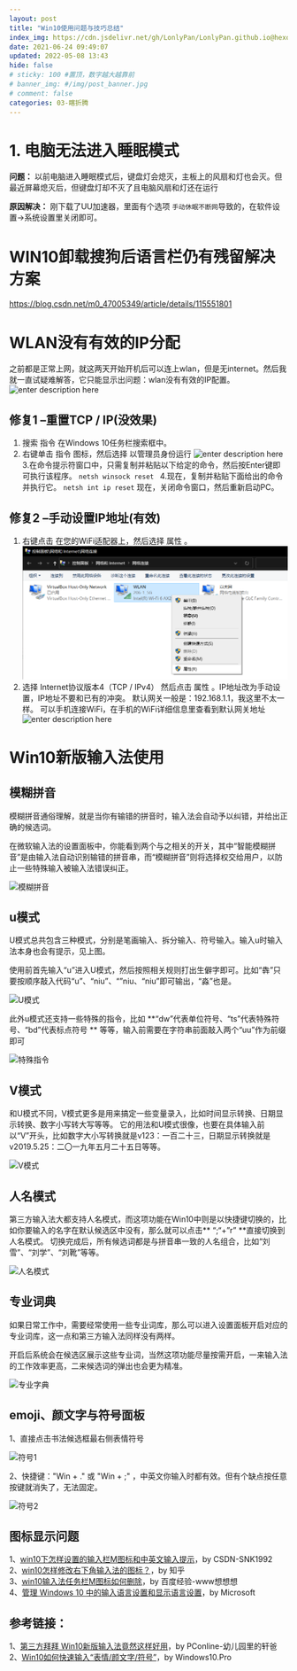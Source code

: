 ```yaml
---
layout: post
title: "Win10使用问题与技巧总结"
index_img: https://cdn.jsdelivr.net/gh/LonlyPan/LonlyPan.github.io@hexo_source/hexo_images/Win10新版输入法使用/featured.png
date: 2021-06-24 09:49:07
updated: 2022-05-08 13:43
hide: false
# sticky: 100 #置顶，数字越大越靠前
# banner_img: #/img/post_banner.jpg
# comment: false
categories: 03-瞎折腾
---
```


# 1. 电脑无法进入睡眠模式
**问题：**
以前电脑进入睡眠模式后，键盘灯会熄灭，主板上的风扇和灯也会灭。但最近屏幕熄灭后，但键盘灯却不灭了且电脑风扇和灯还在运行

**原因解决：**
刚下载了UU加速器，里面有个选项 `手动休眠不断网`导致的，在软件设置->系统设置里关闭即可。

<!--more-->

# WIN10卸载搜狗后语言栏仍有残留解决方案

https://blog.csdn.net/m0_47005349/article/details/115551801

# WLAN没有有效的IP分配

之前都是正常上网，就这两天开始开机后可以连上wlan，但是无internet。然后我就一直试疑难解答，它只能显示出问题：wlan没有有效的IP配置。
![enter description here](https://cdn.jsdelivr.net/gh/LonlyPan/LonlyPan.github.io@hexo_source/hexo_images/Win10使用问题与技巧总结/1653663306710.png)

## 修复1 –重置TCP / IP(没效果)
1. 搜索 指令 在Windows 10任务栏搜索框中。
2. 右键单击 指令 图标，然后选择 以管理员身份运行 
![enter description here](https://cdn.jsdelivr.net/gh/LonlyPan/LonlyPan.github.io@hexo_source/hexo_images/Win10使用问题与技巧总结/1653663404497.png)
3.在命令提示符窗口中，只需复制并粘贴以下给定的命令，然后按Enter键即可执行该程序。
`netsh winsock reset `
4.现在，复制并粘贴下面给出的命令并执行它。
`netsh int ip reset`
现在，关闭命令窗口，然后重新启动PC。
## 修复2 –手动设置IP地址(有效)
1. 右键点击 在您的WiFi适配器上，然后选择 属性 。
![enter description here](./img/Win10使用问题与技巧总结/1653664226423.png)
2. 选择 Internet协议版本4（TCP / IPv4） 然后点击 属性 。IP地址改为手动设置，IP地址不要和已有的冲突。
默认网关一般是：192.168.1.1，我这里不太一样。
可以手机连接WiFi，在手机的WiFi详细信息里查看到默认网关地址
![enter description here](https://cdn.jsdelivr.net/gh/LonlyPan/LonlyPan.github.io@hexo_source/hexo_images/Win10使用问题与技巧总结/1653664287776.png)

# Win10新版输入法使用

## 模糊拼音

模糊拼音通俗理解，就是当你有输错的拼音时，输入法会自动予以纠错，并给出正确的候选词。

在微软输入法的设置面板中，你能看到两个与之相关的开关，其中“智能模糊拼音”是由输入法自动识别输错的拼音串，而“模糊拼音”则将选择权交给用户，以防止一些特殊输入被输入法错误纠正。


![模糊拼音]( https://cdn.jsdelivr.net/gh/LonlyPan/LonlyPan.github.io@hexo_source/hexo_images/Win10新版输入法使用/模糊拼音.png)

## u模式


U模式总共包含三种模式，分别是笔画输入、拆分输入、符号输入。输入u时输入法本身也会有提示，见上图。

使用前首先输入“u”进入U模式，然后按照相关规则打出生僻字即可。比如“犇”只要按顺序敲入代码“u”、“niu”、“”niu、“niu”即可输出，“淼”也是。

![U模式]( https://cdn.jsdelivr.net/gh/LonlyPan/LonlyPan.github.io@hexo_source/hexo_images/Win10新版输入法使用/U模式.png)

此外u模式还支持一些特殊的指令，比如 **“dw”代表单位符号、“ts”代表特殊符号、“bd”代表标点符号 ** 等等，输入前需要在字符串前面敲入两个“uu”作为前缀即可

![特殊指令]( https://cdn.jsdelivr.net/gh/LonlyPan/LonlyPan.github.io@hexo_source/hexo_images/Win10新版输入法使用/特殊指令.png)

## V模式
和U模式不同，V模式更多是用来搞定一些变量录入，比如时间显示转换、日期显示转换、数字小写转大写等等。
它的用法和U模式很像，也要在具体输入前以“V”开头，比如数字大小写转换就是v123：一百二十三，日期显示转换就是v2019.5.25：二〇一九年五月二十五日等等。

![V模式]( https://cdn.jsdelivr.net/gh/LonlyPan/LonlyPan.github.io@hexo_source/hexo_images/Win10新版输入法使用/V模式.png)

## 人名模式

第三方输入法大都支持人名模式，而这项功能在Win10中则是以快捷键切换的，比如你要输入的名字在默认候选区中没有，那么就可以点击** “;“+”r”  **直接切换到人名模式。
切换完成后，所有候选词都是与拼音串一致的人名组合，比如“刘雪”、“刘学”、“刘靴”等等。

![人名模式]( https://cdn.jsdelivr.net/gh/LonlyPan/LonlyPan.github.io@hexo_source/hexo_images/Win10新版输入法使用/人名模式.png)

## 专业词典

如果日常工作中，需要经常使用一些专业词库，那么可以进入设置面板开启对应的专业词库，这一点和第三方输入法同样没有两样。

开启后系统会在候选区展示这些专业词，当然这项功能尽量按需开启，一来输入法的工作效率更高，二来候选词的弹出也会更为精准。

![专业字典]( https://cdn.jsdelivr.net/gh/LonlyPan/LonlyPan.github.io@hexo_source/hexo_images/Win10新版输入法使用/专业字典.png)

## emoji、颜文字与符号面板

1、直接点击书法候选框最右侧表情符号

![符号1]( https://cdn.jsdelivr.net/gh/LonlyPan/LonlyPan.github.io@hexo_source/hexo_images/Win10新版输入法使用/符号1.png)

2、快捷键："Win + ." 或 "Win + ;" ，中英文你输入时都有效。但有个缺点按任意按键就消失了，无法固定。

![符号2]( https://cdn.jsdelivr.net/gh/LonlyPan/LonlyPan.github.io@hexo_source/hexo_images/Win10新版输入法使用/符号2.png)

## 图标显示问题
1、[win10下怎样设置的输入栏M图标和中英文输入提示](https://blog.csdn.net/SNK1992/article/details/79482003)，by CSDN-SNK1992   
2、[win10怎样修改右下角输入法的图标？](https://www.zhihu.com/question/37393684)，by 知乎  
3、[win10输入法任务栏M图标如何删除](https://jingyan.baidu.com/article/e9fb46e1228ca47521f766e0.html)，by 百度经验-www想想想  
4、[管理 Windows 10 中的输入语言设置和显示语言设置](https://support.microsoft.com/zh-cn/help/4496404/windows-10-manage-the-input-and-display-language#display_language)，by Microsoft  

## 参考链接：
1、[第三方拜拜 Win10新版输入法竟然这样好用](https://www.pconline.com.cn/win10/1263/12635657.html#ad=8385)，by PConline-幼儿园里的轩爸
2、[Win10如何快速输入“表情/颜文字/符号”](https://www.windows10.pro/input-emoji-kaomoji-symbols/)，by Windows10.Pro


